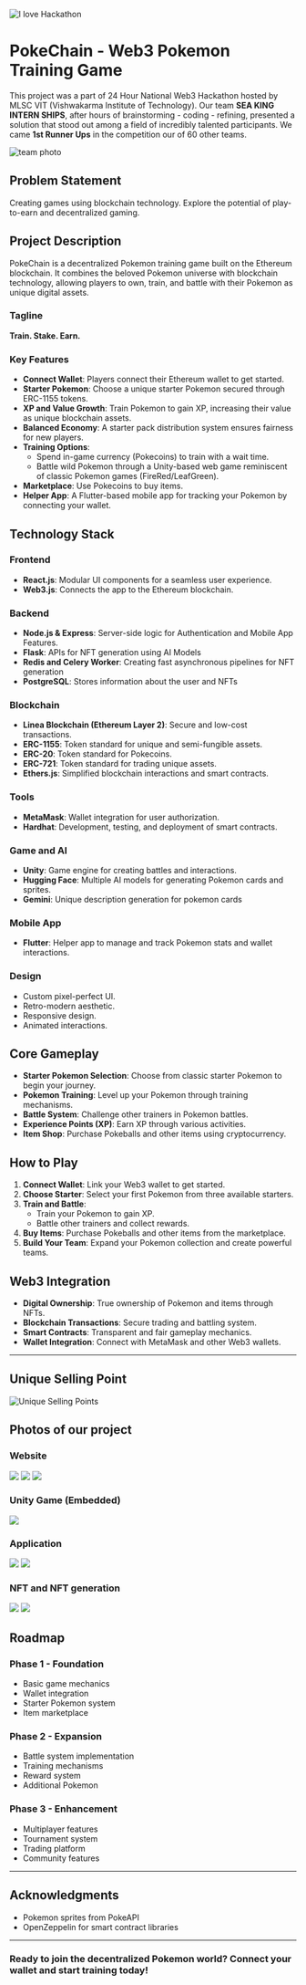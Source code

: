 ![I love Hackathon](public/header.jpeg)

# PokeChain - Web3 Pokemon Training Game

This project was a part of 24 Hour National Web3 Hackathon hosted by MLSC VIT (Vishwakarma Institute of Technology).
Our team **SEA KING INTERN SHIPS**, after hours of brainstorming - coding - refining, presented a solution that stood out among a field of incredibly talented participants. We came **1st Runner Ups** in the competition our of 60 other teams.

![team photo](public/team_photo.jpeg)

## Problem Statement

Creating games using blockchain technology. Explore the potential of play-to-earn and decentralized gaming.

## Project Description

PokeChain is a decentralized Pokemon training game built on the Ethereum blockchain. It combines the beloved Pokemon universe with blockchain technology, allowing players to own, train, and battle with their Pokemon as unique digital assets.

### Tagline

**Train. Stake. Earn.**

### Key Features

- **Connect Wallet**: Players connect their Ethereum wallet to get started.
- **Starter Pokemon**: Choose a unique starter Pokemon secured through ERC-1155 tokens.
- **XP and Value Growth**: Train Pokemon to gain XP, increasing their value as unique blockchain assets.
- **Balanced Economy**: A starter pack distribution system ensures fairness for new players.
- **Training Options**:
  - Spend in-game currency (Pokecoins) to train with a wait time.
  - Battle wild Pokemon through a Unity-based web game reminiscent of classic Pokemon games (FireRed/LeafGreen).
- **Marketplace**: Use Pokecoins to buy items.
- **Helper App**: A Flutter-based mobile app for tracking your Pokemon by connecting your wallet.

## Technology Stack

### Frontend

- **React.js**: Modular UI components for a seamless user experience.
- **Web3.js**: Connects the app to the Ethereum blockchain.

### Backend

- **Node.js & Express**: Server-side logic for Authentication and Mobile App Features.
- **Flask**: APIs for NFT generation using AI Models
- **Redis and Celery Worker**: Creating fast asynchronous pipelines for NFT generation
- **PostgreSQL**: Stores information about the user and NFTs

### Blockchain

- **Linea Blockchain (Ethereum Layer 2)**: Secure and low-cost transactions.
- **ERC-1155**: Token standard for unique and semi-fungible assets.
- **ERC-20**: Token standard for Pokecoins.
- **ERC-721**: Token standard for trading unique assets.
- **Ethers.js**: Simplified blockchain interactions and smart contracts.

### Tools

- **MetaMask**: Wallet integration for user authorization.
- **Hardhat**: Development, testing, and deployment of smart contracts.

### Game and AI

- **Unity**: Game engine for creating battles and interactions.
- **Hugging Face**: Multiple AI models for generating Pokemon cards and sprites.
- **Gemini**: Unique description generation for pokemon cards

### Mobile App

- **Flutter**: Helper app to manage and track Pokemon stats and wallet interactions.

### Design

- Custom pixel-perfect UI.
- Retro-modern aesthetic.
- Responsive design.
- Animated interactions.

## Core Gameplay

- **Starter Pokemon Selection**: Choose from classic starter Pokemon to begin your journey.
- **Pokemon Training**: Level up your Pokemon through training mechanisms.
- **Battle System**: Challenge other trainers in Pokemon battles.
- **Experience Points (XP)**: Earn XP through various activities.
- **Item Shop**: Purchase Pokeballs and other items using cryptocurrency.

## How to Play

1. **Connect Wallet**: Link your Web3 wallet to get started.
2. **Choose Starter**: Select your first Pokemon from three available starters.
3. **Train and Battle**:
   - Train your Pokemon to gain XP.
   - Battle other trainers and collect rewards.
4. **Buy Items**: Purchase Pokeballs and other items from the marketplace.
5. **Build Your Team**: Expand your Pokemon collection and create powerful teams.

## Web3 Integration

- **Digital Ownership**: True ownership of Pokemon and items through NFTs.
- **Blockchain Transactions**: Secure trading and battling system.
- **Smart Contracts**: Transparent and fair gameplay mechanics.
- **Wallet Integration**: Connect with MetaMask and other Web3 wallets.

---

## Unique Selling Point

![Unique Selling Points](public/USP.png)

## Photos of our project

### Website

![](public/front_page_1.png)
![](public/front_page_2.png)
![](public/front_page_3.png)

### Unity Game (Embedded)

![](public/battle.jpeg)

### Application

![](public/mobile_frontpage.jpeg)
![](public/mobile_wallet.jpeg)

### NFT and NFT generation

![](public/nft_generation.png)
![](public/nft_example.png)

## Roadmap

### Phase 1 - Foundation

- Basic game mechanics
- Wallet integration
- Starter Pokemon system
- Item marketplace

### Phase 2 - Expansion

- Battle system implementation
- Training mechanisms
- Reward system
- Additional Pokemon

### Phase 3 - Enhancement

- Multiplayer features
- Tournament system
- Trading platform
- Community features

---

## Acknowledgments

- Pokemon sprites from PokeAPI
- OpenZeppelin for smart contract libraries

---

### Ready to join the decentralized Pokemon world? Connect your wallet and start training today!
